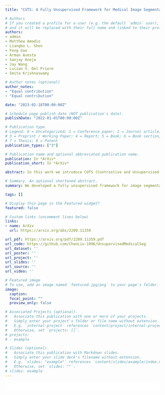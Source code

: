 ```yaml
---
title: "CUTS: A Fully Unsupervised Framework for Medical Image Segmentation"

# Authors
# If you created a profile for a user (e.g. the default `admin` user), write the username (folder name) here
# and it will be replaced with their full name and linked to their profile.
authors:
- admin
- Matthew Amodio
- Liangbo L. Shen
- Feng Gao
- Arman Avesta
- Sanjay Aneja
- Jay Wang
- Lucian V. Del Priore
- Smita Krishnaswamy

# Author notes (optional)
author_notes:
- "Equal contribution"
- "Equal contribution"

date: "2023-02-18T00:00:00Z"

# Schedule page publish date (NOT publication's date).
publishDate: "2022-01-01T00:00:00Z"

# Publication type.
# Legend: 0 = Uncategorized; 1 = Conference paper; 2 = Journal article;
# 3 = Preprint / Working Paper; 4 = Report; 5 = Book; 6 = Book section;
# 7 = Thesis; 8 = Patent
publication_types: ["3"]

# Publication name and optional abbreviated publication name.
publication: In *ArXiv*
publication_short: In *ArXiv*

abstract: In this work we introduce CUTS (Contrastive and Unsupervised Training for Segmentation), the first fully unsupervised deep learning framework for medical image segmentation to better utilize the vast majority of imaging data that is not labeled or annotated. Segmenting medical images is a critical task for facilitating both patient diagnoses and quantitative research. A major limiting factor is the lack of labeled data, as obtaining expert annotations for each new set of imaging data or task can be expensive, labor intensive, and inconsistent across annotators. Thus, we utilize self-supervision from pixels and their local neighborhoods in the images themselves. Our unsupervised approach optimizes a training objective that leverages concepts from contrastive learning and autoencoding. In contrast to prior work, our framework segments medical images with a novel two-stage approach without relying on any labeled data at any stage. The first stage involves the creation of a "pixel-centered patch" that embeds every pixel along with its surrounding patch, using a vector representation in a high-dimensional latent embedding space. The second stage utilizes diffusion condensation, a multi-scale topological data analysis approach, to dynamically coarse-grain these embedding vectors at all levels of granularity. The final outcome is a series of coarse-to-fine segmentations that highlight image structures at various scales. We show successful multi-scale segmentation on natural images, retinal fundus images, and brain MRI images. Our framework delineates structures and patterns at different scales which may carry distinct information relevant to clinical interpretation. As we tackle the problem of segmenting medical images at multiple meaningful granularities without relying on any label, we demonstrate the possibility to circumvent tedious and repetitive manual annotations in future practice.

# Summary. An optional shortened abstract.
summary: We developed a fully unsupervised framework for image segmentation and investigated its performance on natural images and more importantly, two medical image datasets. The proposed framework combines intra-image contrastive learning and local patch reconstruction to jointly learn a structured latent space. Then, it coarse-grains the latent pixel-level embeddings into a series of coarse-to-fine segmentations at various levels of granularity. The proposed method is end-to-end unsupervised and outperforms existing unsupervised segmentation methods in our quantitative experiments.

tags: []

# Display this page in the Featured widget?
featured: false

# Custom links (uncomment lines below)
links:
- name: ArXiv
  url: https://arxiv.org/abs/2209.11359

url_pdf: https://arxiv.org/pdf/2209.11359.pdf
url_code: https://github.com/ChenLiu-1996/UnsupervisedMedicalSeg
url_dataset: ''
url_poster: ''
url_project: ''
url_slides: ''
url_source: ''
url_video: ''

# Featured image
# To use, add an image named `featured.jpg/png` to your page's folder.
image:
  caption:
  focal_point: ""
  preview_only: false

# Associated Projects (optional).
#   Associate this publication with one or more of your projects.
#   Simply enter your project's folder or file name without extension.
#   E.g. `internal-project` references `content/project/internal-project/index.md`.
#   Otherwise, set `projects: []`.
# projects:
# - example

# Slides (optional).
#   Associate this publication with Markdown slides.
#   Simply enter your slide deck's filename without extension.
#   E.g. `slides: "example"` references `content/slides/example/index.md`.
#   Otherwise, set `slides: ""`.
# slides: example
---
```


<!-- {{% callout note %}}
Click the *Cite* button above to demo the feature to enable visitors to import publication metadata into their reference management software.
{{% /callout %}}

{{% callout note %}}
Create your slides in Markdown - click the *Slides* button to check out the example.
{{% /callout %}} -->

<!-- Supplementary notes can be added here, including [code, math, and images](https://wowchemy.com/docs/writing-markdown-latex/). -->

<html>
  <style>
    section {
        background: white;
        color: black;
        border-radius: 1em;
        padding: 1em;
        left: 50% }
    #inner {
        display: inline-block;
        display: flex;
        align-items: center;
        justify-content: center }
  </style>
  <section>
    <div id="inner">
      <script type='text/javascript' src='https://d1bxh8uas1mnw7.cloudfront.net/assets/embed.js'></script>
        <span style="float:left";
          class="__dimensions_badge_embed__"
          data-doi="10.48550/arXiv.2209.11359"
          data-hide-zero-citations="false"
          data-legend="always">
        </span>
      <script async src="https://badge.dimensions.ai/badge.js" charset="utf-8"></script>
        <div  style="float:right";
          data-link-target="_blank"
          data-badge-details="right"
          data-badge-type="medium-donut"
          data-doi="10.48550/arXiv.2209.11359"
          data-condensed="true"
          data-hide-no-mentions="false"
          class="altmetric-embed">
        </div>
    </div>
    <div id="inner">
      <script type="text/javascript" src="//cdn.plu.mx/widget-summary.js"></script>
        <a href="https://plu.mx/plum/a/?doi=10.48550/arXiv.2209.11359"
          data-orientation="horizontal"
          class="plumx-summary"
          data-site="plum"
          data-hide-when-empty="false">
        </a>
    </div>
  </section>